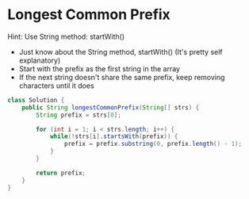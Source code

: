 # Longest Common Prefix

Hint: Use String method: startWith()

- Just know about the String method, startWith() (It's pretty self explanatory)
- Start with the prefix as the first string in the array
- If the next string doesn't share the same prefix, keep removing characters until it does

``` java 
class Solution {
    public String longestCommonPrefix(String[] strs) {
        String prefix = strs[0];

        for (int i = 1; i < strs.length; i++) {
            while(!strs[i].startsWith(prefix)) {
                prefix = prefix.substring(0, prefix.length() - 1);
            }
        }

        return prefix;
    }
}

